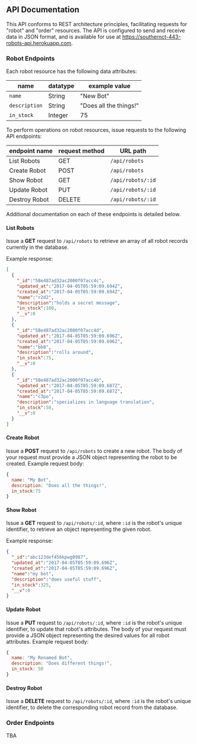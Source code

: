 ## API Documentation

This API conforms to REST architecture principles, facilitating requests for "robot" and "order" resources. The API is configured to send and receive data in JSON format, and is available for use at https://southernct-443-robots-api.herokuapp.com.

### Robot Endpoints

Each robot resource has the following data attributes:

name | datatype | example value
--- | --- | ---
`name` | String | "New Bot"
`description` | String | "Does all the things!"
`in_stock` | Integer | 75

To perform operations on robot resources, issue requests to the following API endpoints:

endpoint name | request method | URL path
--- | --- | ---
List Robots | GET | `/api/robots`
Create Robot | POST | `/api/robots`
Show Robot | GET | `/api/robots/:id`
Update Robot | PUT | `/api/robots/:id`
Destroy Robot | DELETE | `/api/robots/:id`

Additional documentation on each of these endpoints is detailed below.

#### List Robots

Issue a **GET** request to `/api/robots` to retrieve an array of all robot records currently in the database.

Example response:

```` json
[
  {
    "_id":"58e487ad32ac2000f07acc4c",
    "updated_at":"2017-04-05T05:59:09.694Z",
    "created_at":"2017-04-05T05:59:09.694Z",
    "name":"r2d2",
    "description":"holds a secret message",
    "in_stock":100,
    "__v":0
  },
  {
    "_id":"58e487ad32ac2000f07acc4d",
    "updated_at":"2017-04-05T05:59:09.696Z",
    "created_at":"2017-04-05T05:59:09.696Z",
    "name":"bb8",
    "description":"rolls around",
    "in_stock":75,
    "__v":0
  },
  {
    "_id":"58e487ad32ac2000f07acc4b",
    "updated_at":"2017-04-05T05:59:09.687Z",
    "created_at":"2017-04-05T05:59:09.687Z",
    "name":"c3po",
    "description":"specializes in language translation",
    "in_stock":50,
    "__v":0
  }
]
````

#### Create Robot

Issue a **POST** request to `/api/robots` to create a new robot. The body of your request must provide a JSON object representing the robot to be created. Example request body:

```` js
{
  name: "My Bot",
  description: "Does all the things!",
  in_stock:75
}
````

#### Show Robot

Issue a **GET** request to `/api/robots/:id`, where `:id` is the robot's unique identifier, to retrieve an object representing the given robot.

Example response:

```` json
{
  "_id":"abc123def456kpwg0987",
  "updated_at":"2017-04-05T05:59:09.696Z",
  "created_at":"2017-04-05T05:59:09.696Z",
  "name":"my bot",
  "description":"does useful stuff",
  "in_stock":325,
  "__v":0
}
````

#### Update Robot

Issue a **PUT** request to `/api/robots/:id`, where `:id` is the robot's unique identifier, to update that robot's attributes. The body of your request must provide a JSON object representing the desired values for all robot attributes. Example request body:

```` js
{
  name: "My Renamed Bot",
  description: "Does different things!",
  in_stock: 50
}
````

#### Destroy Robot

Issue a **DELETE** request to `/api/robots/:id`, where `:id` is the robot's unique identifier, to delete the corresponding robot record from the database.












### Order Endpoints

TBA
